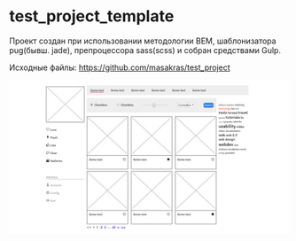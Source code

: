 # test_project_template

Проект создан при использовании методологии BEM, шаблонизатора pug(бывш. jade), препроцессора sass(scss) и собран средствами Gulp.

Исходные файлы: https://github.com/masakras/test_project

![logo](https://github.com/masakras/test_project/blob/master/site_full.PNG)
